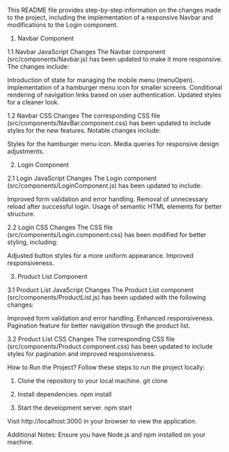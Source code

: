 This README file provides step-by-step information on the changes made to the project, including the implementation of a responsive Navbar and modifications to the Login component.

1. Navbar Component

1.1 Navbar JavaScript Changes
The Navbar component (src/components/Navbar.js) has been updated to make it more responsive. The changes include:

Introduction of state for managing the mobile menu (menuOpen).
Implementation of a hamburger menu icon for smaller screens.
Conditional rendering of navigation links based on user authentication.
Updated styles for a cleaner look.

1.2 Navbar CSS Changes
The corresponding CSS file (src/components/NavBar.component.css) has been updated to include styles for the new features. Notable changes include:

Styles for the hamburger menu icon.
Media queries for responsive design adjustments.

2. Login Component

2.1 Login JavaScript Changes
The Login component (src/components/LoginComponent.js) has been updated to include:

Improved form validation and error handling.
Removal of unnecessary reload after successful login.
Usage of semantic HTML elements for better structure.

2.2 Login CSS Changes
The CSS file (src/components/Login.component.css) has been modified for better styling, including:

Adjusted button styles for a more uniform appearance.
Improved responsiveness.

3. Product List Component

3.1 Product List JavaScript Changes
The Product List component (src/components/ProductList.js) has been updated with the following changes:

Improved form validation and error handling.
Enhanced responsiveness.
Pagination feature for better navigation through the product list.

3.2 Product List CSS Changes
The corresponding CSS file (src/components/Product.component.css) has been updated to include styles for pagination and improved responsiveness.

How to Run the Project?
Follow these steps to run the project locally:

1. Clone the repository to your local machine.
git clone <repository-url>

2. Install dependencies.
npm install

3. Start the development server.
npm start

Visit http://localhost:3000 in your browser to view the application.

Additional Notes:
Ensure you have Node.js and npm installed on your machine.



